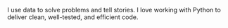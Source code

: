 I use data to solve problems and tell stories. I love working with Python to deliver clean, well-tested, and efficient code.
<!---
zierc/zierc is a ✨ special ✨ repository because its `README.md` (this file) appears on your GitHub profile.
You can click the Preview link to take a look at your changes.
--->
